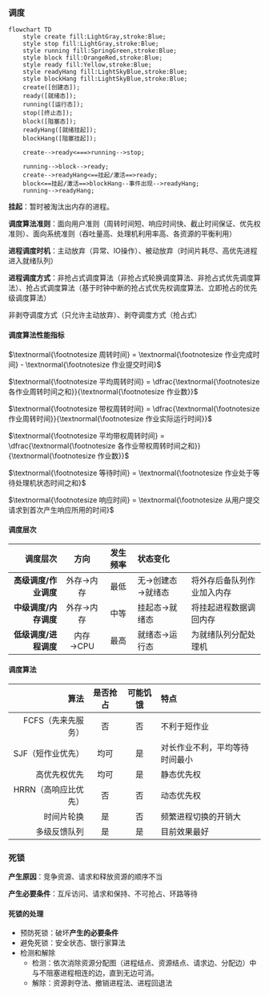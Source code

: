 
### 调度

```mermaid
flowchart TD
    style create fill:LightGray,stroke:Blue;
    style stop fill:LightGray,stroke:Blue;
    style running fill:SpringGreen,stroke:Blue;
    style block fill:OrangeRed,stroke:Blue;
    style ready fill:Yellow,stroke:Blue;
    style readyHang fill:LightSkyBlue,stroke:Blue;
    style blockHang fill:LightSkyBlue,stroke:Blue;
    create([创建态]);
    ready([就绪态]);
    running([运行态]);
    stop([终止态]);
    block([阻塞态]);
    readyHang([就绪挂起]);
    blockHang([阻塞挂起]);

    create-->ready<===>running-->stop;

    running-->block-->ready;
    create-->readyHang<==挂起/激活==>ready;
    block<==挂起/激活==>blockHang--事件出现-->readyHang;
    running-->readyHang;
```

**挂起**：暂时被淘汰出内存的进程。

**调度算法准则**：面向用户准则（周转时间短、响应时间快、截止时间保证、优先权准则）、面向系统准则（吞吐量高、处理机利用率高、各资源的平衡利用）

**进程调度时机**：主动放弃（异常、IO操作）、被动放弃（时间片耗尽、高优先进程进入就绪队列）

**进程调度方式**：非抢占式调度算法（非抢占式轮换调度算法、非抢占式优先调度算法）、抢占式调度算法（基于时钟中断的抢占式优先权调度算法、立即抢占的优先级调度算法）

非剥夺调度方式（只允许主动放弃）、剥夺调度方式（抢占式）

#### 调度算法性能指标

$\textnormal{\footnotesize 周转时间} = \textnormal{\footnotesize 作业完成时间} - \textnormal{\footnotesize 作业提交时间}$

$\textnormal{\footnotesize 平均周转时间} = \dfrac{\textnormal{\footnotesize 各作业周转时间之和}}{\textnormal{\footnotesize 作业数}}$

$\textnormal{\footnotesize 带权周转时间} = \dfrac{\textnormal{\footnotesize 作业周转时间}}{\textnormal{\footnotesize 作业实际运行时间}}$

$\textnormal{\footnotesize 平均带权周转时间} = \dfrac{\textnormal{\footnotesize 各作业带权周转时间之和}}{\textnormal{\footnotesize 作业数}}$

$\textnormal{\footnotesize 等待时间} = \textnormal{\footnotesize 作业处于等待处理机状态时间之和}$

$\textnormal{\footnotesize 响应时间} = \textnormal{\footnotesize 从用户提交请求到首次产生响应所用的时间}$

#### 调度层次

| 调度层次 |   方向    | 发生频率 | 状态变化         |                            |
| --------------------: | :-------: | :------: | :--------------- | -------------------------- |
| **高级调度/作业调度** | 外存→内存 |   最低   | 无→创建态→就绪态 | 将外存后备队列作业加入内存 |
| **中级调度/内存调度** | 外存→内存 |   中等   | 挂起态→就绪态    | 将挂起进程数据调回内存     |
| **低级调度/进程调度** | 内存→CPU  |   最高   | 就绪态→运行态    | 为就绪队列分配处理机       |

#### 调度算法

|                 算法 | 是否抢占 | 可能饥饿 | 特点                           |
| -------------------: | :------: | :------: | :----------------------------- |
|   FCFS（先来先服务） |    否    |    否    | 不利于短作业                   |
|    SJF（短作业优先） |   均可   |    是    | 对长作业不利，平均等待时间最小 |
|         高优先权优先 |   均可   |    是    | 静态优先权                     |
| HRRN（高响应比优先） |    否    |    否    | 动态优先权                     |
|           时间片轮换 |    是    |    否    | 频繁进程切换的开销大           |
|         多级反馈队列 |    是    |    是    | 目前效果最好                   |

### 死锁

**产生原因**：竞争资源、请求和释放资源的顺序不当

**产生必要条件**：互斥访问、请求和保持、不可抢占、环路等待

#### 死锁的处理

- 预防死锁：破坏**产生的必要条件**
- 避免死锁：安全状态、银行家算法
- 检测和解除
  - 检测：依次消除资源分配图（进程结点、资源结点、请求边、分配边）中与不阻塞进程相连的边，直到无边可消。
  - 解除：资源剥夺法、撤销进程法、进程回退法
